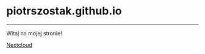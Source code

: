 # piotrszostak.github.io

---

Witaj na mojej stronie!


[Nextcloud](http://192.168.50.101:8080/)


